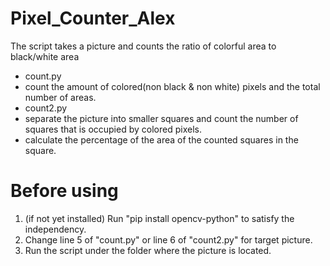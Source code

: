 # Pixel_Counter_Alex
The script takes a picture and counts the ratio of colorful area to black/white area
- count.py
-   count the amount of colored(non black & non white) pixels and the total number of areas.
- count2.py
-   separate the picture into smaller squares and count the number of squares that is occupied by colored pixels.
-   calculate the percentage of the area of the counted squares in the square.

# Before using
1. (if not yet installed) Run "pip install opencv-python" to satisfy the independency.
2. Change line 5 of "count.py" or line 6 of "count2.py" for target picture.
3. Run the script under the folder where the picture is located.

